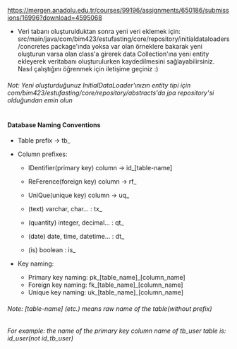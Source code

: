 https://mergen.anadolu.edu.tr/courses/99196/assignments/650186/submissions/16996?download=4595068

- Veri tabanı oluşturulduktan sonra yeni veri eklemek için:
src/main/java/com/bim423/estufasting/core/repository/initialdataloaders/concretes package'ında yoksa var olan
örneklere bakarak yeni oluşturun varsa olan class'a girerek data Collection'ına yeni entity ekleyerek veritabanı 
oluşturulurken kaydedilmesini sağlayabilirsiniz. Nasıl çalıştığını öğrenmek için iletişime geçiniz :)
###### Not: Yeni oluşturduğunuz InitialDataLoader'ınızın entity tipi için com/bim423/estufasting/core/repository/abstracts'da jpa repository'si olduğundan emin olun

#
#### Database Naming Conventions

- Table prefix -> tb_

- Column prefixes:

  - IDentifier(primary key) column 	-> id_[table-name]
  - ReFerence(foreign key) column 	-> rf_
  - UniQue(unique key) column 		-> uq_
   
  - (text) varchar, char... : tx_
  - (quantity) integer, decimal...	: qt_
  - (date) date, time, datetime... : dt_
  - (is) boolean : is_

- Key naming:
  - Primary key naming: pk_[table_name]_[column_name]
  - Foreign key naming: fk_[table_name]_[column_name]
  - Unique  key naming: uk_[table_name]_[column_name]

###### Note: [table-name] (etc.) means raw name of the table(without prefix)
###### For example: the name of the primary key column name of tb_user table is: id_user(not id_tb_user)

